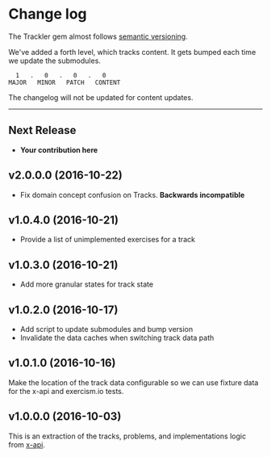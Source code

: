 # Change log

The Trackler gem almost follows [semantic versioning](http://semver.org/).

We've added a forth level, which tracks content. It gets bumped each time we
update the submodules.

      1   .   0   .   0   .   0
    MAJOR   MINOR   PATCH   CONTENT

The changelog will not be updated for content updates.

----------------

## Next Release
* **Your contribution here**

## v2.0.0.0 (2016-10-22)

* Fix domain concept confusion on Tracks. **Backwards incompatible**

## v1.0.4.0 (2016-10-21)

* Provide a list of unimplemented exercises for a track

## v1.0.3.0 (2016-10-21)

* Add more granular states for track state

## v1.0.2.0 (2016-10-17)

* Add script to update submodules and bump version
* Invalidate the data caches when switching track data path

## v1.0.1.0 (2016-10-16)

Make the location of the track data configurable so we can use fixture
data for the x-api and exercism.io tests.

## v1.0.0.0 (2016-10-03)

This is an extraction of the tracks, problems, and implementations logic
from [x-api][xapi].

[xapi]: https://github.com/exercism/x-api
